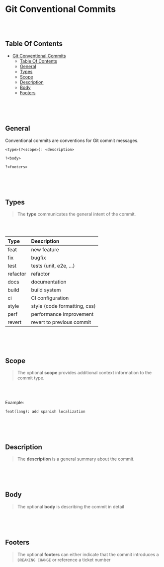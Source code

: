 # Git Conventional Commits

<br>
<br>

## Table Of Contents

- [Git Conventional Commits](#git-conventional-commits)
  - [Table Of Contents](#table-of-contents)
  - [General](#general)
  - [Types](#types)
  - [Scope](#scope)
  - [Description](#description)
  - [Body](#body)
  - [Footers](#footers)

<br>
<br>
<br>

## General

Conventional commits are conventions for Git commit messages.

```
<type>(?<scope>): <description>

?<body>

?<footers>
```

<br>
<br>
<br>

## Types

> The **type** communicates the general intent of the commit.

<br>
<br>

| Type     | Description                  |
| :------- | :--------------------------- |
| feat     | new feature                  |
| fix      | bugfix                       |
| test     | tests (unit, e2e, ...)       |
| refactor | refactor                     |
| docs     | documentation                |
| build    | build system                 |
| ci       | CI configuration             |
| style    | style (code formatting, css) |
| perf     | performance improvement      |
| revert   | revert to previous commit    |

<br>
<br>
<br>

## Scope

> The optional **scope** provides additional context information to the commit type.

<br>
<br>

Example:

```
feat(lang): add spanish localization
```

<br>
<br>
<br>

## Description

> The **description** is a general summary about the commit.

<br>
<br>
<br>

## Body

> The optional **body** is describing the commit in detail

<br>
<br>
<br>

## Footers

> The optional **footers** can either indicate that the commit introduces a `BREAKING CHANGE` or reference a ticket number
